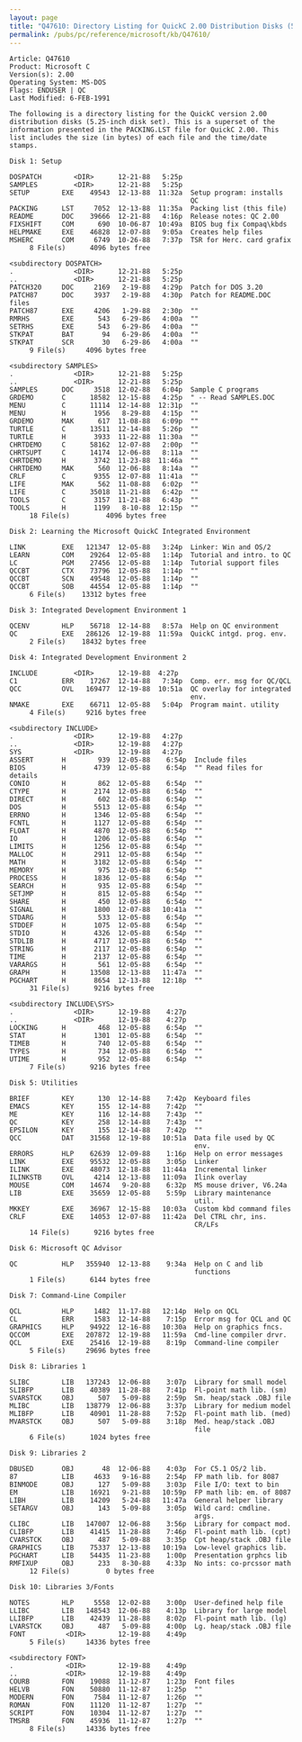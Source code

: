 ```yaml
---
layout: page
title: "Q47610: Directory Listing for QuickC 2.00 Distribution Disks (5.25)"
permalink: /pubs/pc/reference/microsoft/kb/Q47610/
---
```


	Article: Q47610
	Product: Microsoft C
	Version(s): 2.00
	Operating System: MS-DOS
	Flags: ENDUSER | QC
	Last Modified: 6-FEB-1991
	
	The following is a directory listing for the QuickC version 2.00
	distribution disks (5.25-inch disk set). This is a superset of the
	information presented in the PACKING.LST file for QuickC 2.00. This
	list includes the size (in bytes) of each file and the time/date
	stamps.
	
	Disk 1: Setup
	
	DOSPATCH        <DIR>      12-21-88   5:25p
	SAMPLES         <DIR>      12-21-88   5:25p
	SETUP        EXE    49543  12-13-88  11:32a  Setup program: installs
	                                             QC
	PACKING      LST     7052  12-13-88  11:35a  Packing list (this file)
	README       DOC    39666  12-21-88   4:16p  Release notes: QC 2.00
	FIXSHIFT     COM      690  10-06-87  10:49a  BIOS bug fix Compaq\kbds
	HELPMAKE     EXE    46828  12-07-88   9:05a  Creates help files
	MSHERC       COM     6749  10-26-88   7:37p  TSR for Herc. card grafix
	     8 File(s)      4096 bytes free
	
	<subdirectory DOSPATCH>
	.               <DIR>      12-21-88   5:25p
	..              <DIR>      12-21-88   5:25p
	PATCH320     DOC     2169   2-19-88   4:29p  Patch for DOS 3.20
	PATCH87      DOC     3937   2-19-88   4:30p  Patch for README.DOC files
	PATCH87      EXE     4206   1-29-88   2:30p  ""
	RMRHS        EXE      543   6-29-86   4:00a  ""
	SETRHS       EXE      543   6-29-86   4:00a  ""
	STKPAT       BAT       94   6-29-86   4:00a  ""
	STKPAT       SCR       30   6-29-86   4:00a  ""
	     9 File(s)     4096 bytes free
	
	<subdirectory SAMPLES>
	.               <DIR>      12-21-88   5:25p
	..              <DIR>      12-21-88   5:25p
	SAMPLES      DOC     3518  12-02-88   6:04p  Sample C programs
	GRDEMO       C      18582  12-15-88   4:25p  " -- Read SAMPLES.DOC
	MENU         C      11114  12-14-88  12:31p  ""
	MENU         H       1956   8-29-88   4:15p  ""
	GRDEMO       MAK      617  11-08-88   6:09p  ""
	TURTLE       C      13511  12-14-88   5:26p  ""
	TURTLE       H       3933  11-22-88  11:30a  ""
	CHRTDEMO     C      58162  12-07-88   2:00p  ""
	CHRTSUPT     C      14174  12-06-88   8:11a  ""
	CHRTDEMO     H       3742  11-23-88  11:46a  ""
	CHRTDEMO     MAK      560  12-06-88   8:14a  ""
	CRLF         C       9355  12-07-88  11:41a  ""
	LIFE         MAK      562  11-08-88   6:02p  ""
	LIFE         C      35018  11-21-88   6:42p  ""
	TOOLS        C       3157  11-21-88   6:43p  ""
	TOOLS        H       1199   8-10-88  12:15p  ""
	     18 File(s)         4096 bytes free
	
	Disk 2: Learning the Microsoft QuickC Integrated Environment
	
	LINK         EXE   121347  12-05-88   3:24p  Linker: Win and OS/2
	LEARN        COM    29264  12-05-88   1:14p  Tutorial and intro. to QC
	LC           PGM    27456  12-05-88   1:14p  Tutorial support files
	QCCBT        CTX    73796  12-05-88   1:14p  ""
	QCCBT        SCN    49548  12-05-88   1:14p  ""
	QCCBT        SOB    44554  12-05-88   1:14p  ""
	     6 File(s)    13312 bytes free
	
	Disk 3: Integrated Development Environment 1
	
	QCENV        HLP    56718  12-14-88   8:57a  Help on QC environment
	QC           EXE   286126  12-19-88  11:59a  QuickC intgd. prog. env.
	     2 File(s)    18432 bytes free
	
	Disk 4: Integrated Development Environment 2
	
	INCLUDE         <DIR>      12-19-88  4:27p
	C1           ERR    17267  12-14-88   7:34p  Comp. err. msg for QC/QCL
	QCC          OVL   169477  12-19-88  10:51a  QC overlay for integrated
	                                             env.
	NMAKE        EXE    66711  12-05-88   5:04p  Program maint. utility
	     4 File(s)     9216 bytes free
	
	<subdirectory INCLUDE>
	.               <DIR>      12-19-88   4:27p
	..              <DIR>      12-19-88   4:27p
	SYS             <DIR>      12-19-88   4:27p
	ASSERT       H        939  12-05-88    6:54p  Include files
	BIOS         H       4739  12-05-88    6:54p  "" Read files for details
	CONIO        H        862  12-05-88    6:54p  ""
	CTYPE        H       2174  12-05-88    6:54p  ""
	DIRECT       H        602  12-05-88    6:54p  ""
	DOS          H       5513  12-05-88    6:54p  ""
	ERRNO        H       1346  12-05-88    6:54p  ""
	FCNTL        H       1127  12-05-88    6:54p  ""
	FLOAT        H       4870  12-05-88    6:54p  ""
	IO           H       1206  12-05-88    6:54p  ""
	LIMITS       H       1256  12-05-88    6:54p  ""
	MALLOC       H       2911  12-05-88    6:54p  ""
	MATH         H       3182  12-05-88    6:54p  ""
	MEMORY       H        975  12-05-88    6:54p  ""
	PROCESS      H       1836  12-05-88    6:54p  ""
	SEARCH       H        935  12-05-88    6:54p  ""
	SETJMP       H        815  12-05-88    6:54p  ""
	SHARE        H        450  12-05-88    6:54p  ""
	SIGNAL       H       1800  12-07-88   10:41a  ""
	STDARG       H        533  12-05-88    6:54p  ""
	STDDEF       H       1075  12-05-88    6:54p  ""
	STDIO        H       4326  12-05-88    6:54p  ""
	STDLIB       H       4717  12-05-88    6:54p  ""
	STRING       H       2117  12-05-88    6:54p  ""
	TIME         H       2137  12-05-88    6:54p  ""
	VARARGS      H        561  12-05-88    6:54p  ""
	GRAPH        H      13508  12-13-88   11:47a  ""
	PGCHART      H       8654  12-13-88   12:18p  ""
	     31 File(s)      9216 bytes free
	
	<subdirectory INCLUDE\SYS>
	.               <DIR>      12-19-88    4:27p
	..              <DIR>      12-19-88    4:27p
	LOCKING      H        468  12-05-88    6:54p  ""
	STAT         H       1301  12-05-88    6:54p  ""
	TIMEB        H        740  12-05-88    6:54p  ""
	TYPES        H        734  12-05-88    6:54p  ""
	UTIME        H        952  12-05-88    6:54p  ""
	     7 File(s)      9216 bytes free
	
	Disk 5: Utilities
	
	BRIEF        KEY      130  12-14-88    7:42p  Keyboard files
	EMACS        KEY      155  12-14-88    7:42p  ""
	ME           KEY      116  12-14-88    7:43p  ""
	QC           KEY      258  12-14-88    7:43p  ""
	EPSILON      KEY      155  12-14-88    7:42p  ""
	QCC          DAT    31568  12-19-88   10:51a  Data file used by QC
	                                              env.
	ERRORS       HLP    62639  12-09-88    1:16p  Help on error messages
	LINK         EXE    95532  12-05-88    3:05p  Linker
	ILINK        EXE    48073  12-18-88   11:44a  Incremental linker
	ILINKSTB     OVL     4214  12-13-88   11:09a  Ilink overlay
	MOUSE        COM    14674   9-20-88    6:32p  MS mouse driver, V6.24a
	LIB          EXE    35659  12-05-88    5:59p  Library maintenance
	                                              util.
	MKKEY        EXE    36967  12-15-88   10:03a  Custom kbd command files
	CRLF         EXE    14053  12-07-88   11:42a  Del CTRL chr, ins.
	                                              CR/LFs
	     14 File(s)      9216 bytes free
	
	Disk 6: Microsoft QC Advisor
	
	QC           HLP   355940  12-13-88    9:34a  Help on C and lib
	                                              functions
	     1 File(s)      6144 bytes free
	
	Disk 7: Command-Line Compiler
	
	QCL          HLP     1482  11-17-88   12:14p  Help on QCL
	CL           ERR     1583  12-14-88    7:15p  Error msg for QCL and QC
	GRAPHICS     HLP    94922  12-16-88   10:30a  Help on graphics fncs.
	QCCOM        EXE   207872  12-19-88   11:59a  Cmd-line compiler drvr.
	QCL          EXE    25416  12-19-88    8:19p  Command-line compiler
	     5 File(s)     29696 bytes free
	
	Disk 8: Libraries 1
	
	SLIBC        LIB   137243  12-06-88    3:07p  Library for small model
	SLIBFP       LIB    40389  11-28-88    7:41p  Fl-point math lib. (sm)
	SVARSTCK     OBJ      507   5-09-88    2:59p  Sm. heap/stack .OBJ file
	MLIBC        LIB   138779  12-06-88    3:37p  Library for medium model
	MLIBFP       LIB    40901  11-28-88    7:52p  Fl-point math lib. (med)
	MVARSTCK     OBJ      507   5-09-88    3:18p  Med. heap/stack .OBJ
	                                              file
	     6 File(s)      1024 bytes free
	
	Disk 9: Libraries 2
	
	DBUSED       OBJ       48  12-06-88    4:03p  For C5.1 OS/2 lib.
	87           LIB     4633   9-16-88    2:54p  FP math lib. for 8087
	BINMODE      OBJ      127   5-09-88    3:03p  File I/O: text to bin
	EM           LIB    16921   9-21-88   10:59p  FP math lib: em. of 8087
	LIBH         LIB    14209   5-24-88   11:47a  General helper library
	SETARGV      OBJ      143   5-09-88    3:05p  Wild card: cmdline.
	                                              args.
	CLIBC        LIB   147007  12-06-88    3:56p  Library for compact mod.
	CLIBFP       LIB    41415  11-28-88    7:46p  Fl-point math lib. (cpt)
	CVARSTCK     OBJ      487   5-09-88    3:35p  Cpt heap/stack .OBJ file
	GRAPHICS     LIB    75337  12-13-88   10:19a  Low-level graphics lib.
	PGCHART      LIB    54435  11-23-88    1:00p  Presentation grphcs lib
	RMFIXUP      OBJ      233   8-30-88    4:33p  No ints: co-prcssor math
	     12 File(s)         0 bytes free
	
	Disk 10: Libraries 3/Fonts
	
	NOTES        HLP     5558  12-02-88    3:00p  User-defined help file
	LLIBC        LIB   148543  12-06-88    4:13p  Library for large model
	LLIBFP       LIB    42439  11-28-88    8:02p  Fl-point math lib. (lg)
	LVARSTCK     OBJ      487   5-09-88    4:00p  Lg. heap/stack .OBJ file
	FONT          <DIR>        12-19-88    4:49p
	     5 File(s)     14336 bytes free
	
	<subdirectory FONT>
	.             <DIR>        12-19-88    4:49p
	..            <DIR>        12-19-88    4:49p
	COURB        FON    19088  11-12-87    1:23p  Font files
	HELVB        FON    50880  11-12-87    1:25p  ""
	MODERN       FON     7584  11-12-87    1:26p  ""
	ROMAN        FON    11120  11-12-87    1:27p  ""
	SCRIPT       FON    10304  11-12-87    1:27p  ""
	TMSRB        FON    45936  11-12-87    1:27p  ""
	     8 File(s)     14336 bytes free

